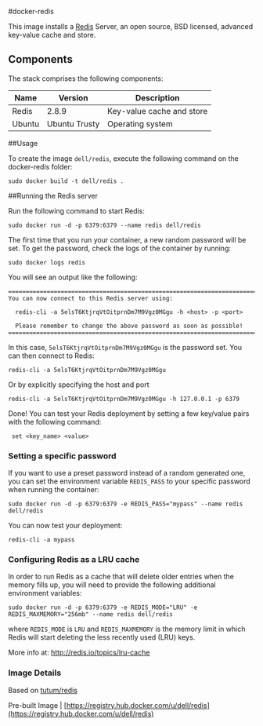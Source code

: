 #docker-redis

This image installs a [Redis](http://redis.io/) Server, an open source, BSD licensed, advanced key-value cache and store.

## Components
The stack comprises the following components:

Name       | Version                 | Description
-----------|-------------------------|------------------------------
Redis      | 2.8.9                   | Key-value cache and store
Ubuntu     | Ubuntu Trusty           | Operating system

##Usage


To create the image `dell/redis`, execute the following command on the docker-redis folder:

    sudo docker build -t dell/redis .


##Running the Redis server

Run the following command to start Redis:

    sudo docker run -d -p 6379:6379 --name redis dell/redis

The first time that you run your container, a new random password will be set.
To get the password, check the logs of the container by running:

    sudo docker logs redis

You will see an output like the following:

    ========================================================================
    You can now connect to this Redis server using:

      redis-cli -a 5elsT6KtjrqVtOitprnDm7M9Vgz0MGgu -h <host> -p <port>

      Please remember to change the above password as soon as possible!
    ========================================================================

In this case, `5elsT6KtjrqVtOitprnDm7M9Vgz0MGgu` is the password set. 
You can then connect to Redis:

    redis-cli -a 5elsT6KtjrqVtOitprnDm7M9Vgz0MGgu
     
Or by explicitly specifying the host and port
    
    redis-cli -a 5elsT6KtjrqVtOitprnDm7M9Vgz0MGgu -h 127.0.0.1 -p 6379
     
Done!
You can test your Redis deployment by setting a few key/value pairs with the following command:
     
     set <key_name> <value>

### Setting a specific password

If you want to use a preset password instead of a random generated one, you can
set the environment variable `REDIS_PASS` to your specific password when running the container:

    sudo docker run -d -p 6379:6379 -e REDIS_PASS="mypass" --name redis dell/redis

You can now test your deployment:

    redis-cli -a mypass


### Configuring Redis as a LRU cache


In order to run Redis as a cache that will delete older entries when the memory fills up, you will need to provide the following additional environment variables:

    sudo docker run -d -p 6379:6379 -e REDIS_MODE="LRU" -e REDIS_MAXMEMORY="256mb" --name redis dell/redis

where `REDIS_MODE` is `LRU` and `REDIS_MAXMEMORY` is the memory limit in which
Redis will start deleting the less recently used (LRU) keys.

More info at: http://redis.io/topics/lru-cache

### Image Details

Based on  [tutum/redis](https://github.com/tutumcloud/tutum-docker-redis)

Pre-built Image   | [https://registry.hub.docker.com/u/dell/redis](https://registry.hub.docker.com/u/dell/redis)
